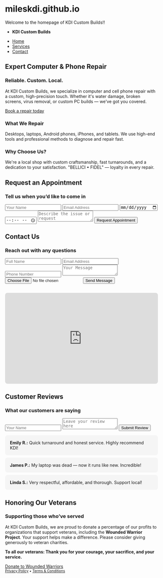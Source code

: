 # mileskdi.github.io
Welcome to the homepage of KDI Custom Builds!!
<!DOCTYPE html>
<html lang="en">
<head>
<meta charset="UTF-8" />
<meta name="viewport" content="width=device-width, initial-scale=1" />
<title>KDI Custom Builds</title>
<link rel="stylesheet" href="https://cdn.jsdelivr.net/npm/@picocss/pico@1/css/pico.min.css" />
<style>
body { padding-bottom: 2rem; }
iframe { width: 100%; height: 300px; border: none; border-radius: 8px; margin-top: 1rem; }
.review-box { background: #f5f5f5; padding: 1rem; border-radius: 8px; margin-top: 0.5rem; }
</style>
</head>
<body>
<nav class="container-fluid">
<ul><li><strong>KDI Custom Builds</strong></li></ul>
<ul>
<li><a href="#home">Home</a></li>
<li><a href="#services">Services</a></li>
<li><a href="#contact" role="button">Contact</a></li>
</ul>
</nav>

<main class="container" id="home">
<div class="grid">
<section>
<hgroup>
<h2>Expert Computer & Phone Repair</h2>
<h3>Reliable. Custom. Local.</h3>
</hgroup>
<p>At KDI Custom Builds, we specialize in computer and cell phone repair with a custom, high-precision touch. Whether it's water damage, broken screens, virus removal, or custom PC builds — we've got you covered.</p>
<figcaption><a href="#contact">Book a repair today</a></figcaption>
<h3 id="services">What We Repair</h3>
<p>Desktops, laptops, Android phones, iPhones, and tablets. We use high-end tools and professional methods to diagnose and repair fast.</p>
<h3>Why Choose Us?</h3>
<p>We're a local shop with custom craftsmanship, fast turnarounds, and a dedication to your satisfaction. "BELLICI • FIDEL" — loyalty in every repair.</p>
</section>
</div>
</main>

<section class="container" id="appointment">
<hgroup>
<h2>Request an Appointment</h2>
<h3>Tell us when you’d like to come in</h3>
</hgroup>
<form class="grid" onsubmit="event.preventDefault()">
<input type="text" name="name" placeholder="Your Name" required />
<input type="email" name="email" placeholder="Email Address" required />
<input type="date" name="date" required />
<input type="time" name="time" required />
<textarea name="notes" placeholder="Describe the issue or request"></textarea>
<button type="submit">Request Appointment</button>
</form>
</section>

<section class="container" id="contact">
<hgroup>
<h2>Contact Us</h2>
<h3>Reach out with any questions</h3>
</hgroup>
<form class="grid" onsubmit="event.preventDefault()">
<input type="text" name="name" placeholder="Full Name" required />
<input type="email" name="email" placeholder="Email Address" required />
<input type="tel" name="phone" placeholder="Phone Number" />
<textarea name="message" placeholder="Your Message" required></textarea>
<input type="file" name="file" />
<button type="submit">Send Message</button>
</form>
<iframe title="Map" src="https://www.google.com/maps/embed?pb=!1m18!1m12!1m3!1d3271.537628257857!2d-86.1670142848011!3d35.24956578028324!2m3!1f0!2f0!3f0!3m2!1i1024!2i768!4f13.1!3m3!1m2!1s0x8863baf89972009f%3A0x994b2de5ad9f9e09!2s116%20Morris%20Ford%20Rd%2C%20Estill%20Springs%2C%20TN%2037330!5e0!3m2!1sen!2sus!4v1716841588573!5m2!1sen!2sus" allowfullscreen="" loading="lazy" referrerpolicy="no-referrer-when-downgrade"></iframe>
</section>

<section class="container" id="reviews">
<hgroup>
<h2>Customer Reviews</h2>
<h3>What our customers are saying</h3>
</hgroup>
<form id="review-form" class="grid" onsubmit="event.preventDefault(); addReview();">
<input type="text" id="reviewer" placeholder="Your Name" required />
<textarea id="review-text" placeholder="Leave your review here" required></textarea>
<button type="submit">Submit Review</button>
</form>
<div id="review-list">
<div class="review-box"><strong>Emily R.:</strong> Quick turnaround and honest service. Highly recommend KDI!</div>
<div class="review-box"><strong>James P.:</strong> My laptop was dead — now it runs like new. Incredible!</div>
<div class="review-box"><strong>Linda S.:</strong> Very respectful, affordable, and thorough. Support local!</div>
</div>
</section>

<section class="container" id="veterans">
<hgroup>
<h2>Honoring Our Veterans</h2>
<h3>Supporting those who’ve served</h3>
</hgroup>
<p>At KDI Custom Builds, we are proud to donate a percentage of our profits to organizations that support veterans, including the <strong>Wounded Warrior Project</strong>. Your support helps make a difference. Please consider giving generously to veteran charities.</p>
<p><strong>To all our veterans: Thank you for your courage, your sacrifice, and your service.</strong></p>
<a href="https://support.woundedwarriorproject.org" target="_blank" role="button">Donate to Wounded Warriors</a>
</section>

<footer class="container">
<small><a href="#">Privacy Policy</a> • <a href="#">Terms & Conditions</a></small>
</footer>

<script>
function addReview() {
const name = document.getElementById('reviewer').value.trim();
const text = document.getElementById('review-text').value.trim();
if (name && text) {
const box = document.createElement('div');
box.className = 'review-box';
box.innerHTML = `<strong>${name}:</strong> ${text}`;
document.getElementById('review-list').prepend(box);
document.getElementById('review-form').reset();
}
}
</script>
</body>
</html>
